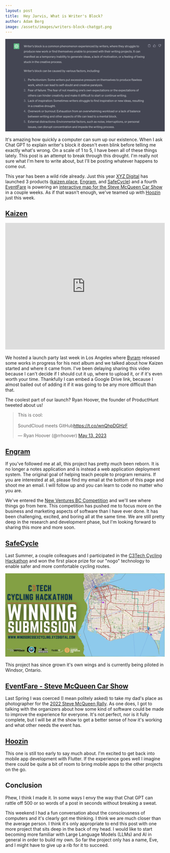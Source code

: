 ```yaml
---
layout: post
title:  Hey Jarvis, What is Writer's Block?
author: Adam Berg
image: /assets/images/writers-block-chatgpt.png
---
```


![](/assets/images/writers-block-chatgpt.png)

It's amazing how quickly a computer can sum up our existence.  When I ask Chat GPT to explain writer's block it doesn't even blink before telling me exactly what's wrong.  On a scale of 1 to 5, I have been all of these things lately.  This post is an attempt to break through this drought.  I'm really not sure what I'm here to write about, but I'll be posting whatever happens to come out.

<!--more-->

This year has been a wild ride already.  Just this year [XYZ Digital](http://www.xyzdigital.com/) has launched 3 products ([kaizen.place](https://kaizen.place/), [Engram](https://engramhq.xyz/), and [SafeCycle](https://safecycle.xyz/)) and a fourth [EventFare](https://eventfare.xyz/) is powering an [interactive map for the Steve McQueen Car Show](https://map.stevemcqueencarshow.com/event/643d761143d16734d28cf18e/map) in a couple weeks.  As if that wasn't enough, we've teamed up with [Hoozin](https://www.hoozin.co/) just this week.

## [Kaizen](https://kaizen.place/)

<iframe src="https://drive.google.com/file/d/1aYB0H8sEi_gtmk6HhPhjYdh5vLed-0cN/preview" style="min-height: 400px; border: none" width="100%" allow="autoplay"></iframe>

We hosted a launch party last week in Los Angeles where [Byram](https://kaizen.place/artist/6150d4951471f8354e960ef9) released some works in progress for his next album and we talked about how Kaizen started and where it came from.  I've been delaying sharing this video because I can't decide if I should cut it up, where to upload it, or if it's even worth your time.  Thankfully I can embed a Google Drive link, because I almost bailed out of adding it if it was going to be any more difficult than that.

The coolest part of our launch?  Ryan Hoover, the founder of ProductHunt tweeted about us!

<blockquote class="twitter-tweet"><p lang="en" dir="ltr">This is cool:<br><br>SoundCloud meets GitHub<a href="https://t.co/wnQhpDGHzF">https://t.co/wnQhpDGHzF</a></p>&mdash; Ryan Hoover (@rrhoover) <a href="https://twitter.com/rrhoover/status/1657519231573848064?ref_src=twsrc%5Etfw">May 13, 2023</a></blockquote> <script async src="https://platform.twitter.com/widgets.js" charset="utf-8"></script>

## [Engram](https://engramhq.xyz/)

If you've followed me at all, this project has pretty much been reborn. It is no longer a notes application and is instead a web application deployment system.  The original goal of helping teach people to program remains.  If you are interested at all, please find my email at the bottom of this page and shoot me an email.  I will follow up and you can learn to code no matter who you are.

We've entered the [New Ventures BC Competition](https://www.newventuresbc.com/compete/) and we'll see where things go from here.  This competition has pushed me to focus more on the business and marketing aspects of software than I have ever done.  It has been challenging, excited, and boring all at the same time.  We are still pretty deep in the research and development phase, but I'm looking forward to sharing this more and more soon.

## [SafeCycle](https://safecycle.xyz/)

Last Summer, a couple colleagues and I participated in the [C3Tech Cycling Hackathon](https://hackf.org/events/c3tech-spring-hackathon/) and won the first place prize for our "nogo" technology to enable safer and more comfortable cycling routes. 

![](/assets/images/safecycle-hackathon.jpeg)

This project has since grown it's own wings and is currently being piloted in Windsor, Ontario.

## [EventFare - Steve McQueen Car Show](https://map.stevemcqueencarshow.com/event/643d761143d16734d28cf18e/map)

Last Spring I was coerced (I mean politely asked) to take my dad's place as photographer for the [2022 Steve McQueen Rally](https://stevemcqueencarshow.com/steve-mcqueen-rally/videos/).  As one does, I got to talking with the organizers about how some kind of software could be made to improve the experience for everyone. It's not perfect, nor is it fully complete, but I will be at the show to get a better sense of how it's working and what other needs the event has.

## [Hoozin](https://www.hoozin.co/)

This one is still too early to say much about.  I'm excited to get back into mobile app development with Flutter.  If the experience goes well I imagine there could be quite a bit of room to bring mobile apps to the other projects on the go.

## Conclusion

Phew, I think I made it.  In some ways I envy the way that Chat GPT can rattle off 500 or so words of a post in seconds without breaking a sweat.

This weekend I had a fun conversation about the consciousness of computers and it's clearly got me thinking.  I think we are much closer than the average person.  I think it's only appropriate to end this post with one more project that sits deep in the back of my head.  I would like to start becoming more familiar with Large Language Models (LLMs) and AI in general in order to build my own.  So far the project only has a name, Eve, and I might have to give up a rib for it to succeed.
